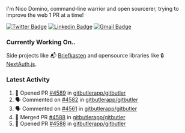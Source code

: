 
I'm Nico Domino, command-line warrior and open sourcerer, trying to improve the web 1 PR at a time!

[![Twitter Badge](https://img.shields.io/badge/-@ndom91-1ca0f1?style=flat-square&labelColor=1ca0f1&logo=twitter&logoColor=white&link=https://twitter.com/ndom91)](https://twitter.com/ndom91) [![Linkedin Badge](https://img.shields.io/badge/-ndom91-blue?style=flat-square&logo=Linkedin&logoColor=white&link=https://www.linkedin.com/in/ndom91/)](https://www.linkedin.com/in/ndom91/) [![Gmail Badge](https://img.shields.io/badge/-yo@ndo.dev-c14438?style=flat-square&logo=mail.ru&logoColor=white&link=mailto:yo@ndo.dev)](mailto:yo@ndo.dev)

### Currently Working On..

Side projects like 📬 [Briefkasten](https://briefkastenhq.com) and opensource libraries like 🔒 [NextAuth.js](https://github.com/nextauthjs/next-auth).

<!--START_SECTION_PROFILE_VIEWS:readme-info-->
<!--END_SECTION_PROFILE_VIEWS:readme-info-->

<!--START_SECTION_DAILY_COMMIT:readme-info-->
<!--END_SECTION_DAILY_COMMIT:readme-info-->

<!--START_SECTION_WEEKLY_COMMIT:readme-info-->
<!--END_SECTION_WEEKLY_COMMIT:readme-info-->

### Latest Activity

<!--START_SECTION:activity-->
1. 💪 Opened PR [#4589](https://github.com/gitbutlerapp/gitbutler/pull/4589) in [gitbutlerapp/gitbutler](https://github.com/gitbutlerapp/gitbutler)
2. 🗣 Commented on [#4582](https://github.com/gitbutlerapp/gitbutler/issues/4582#issuecomment-2265240733) in [gitbutlerapp/gitbutler](https://github.com/gitbutlerapp/gitbutler)
3. 🗣 Commented on [#4561](https://github.com/gitbutlerapp/gitbutler/pull/4561#issuecomment-2265237877) in [gitbutlerapp/gitbutler](https://github.com/gitbutlerapp/gitbutler)
4. 🎉 Merged PR [#4588](https://github.com/gitbutlerapp/gitbutler/pull/4588) in [gitbutlerapp/gitbutler](https://github.com/gitbutlerapp/gitbutler)
5. 💪 Opened PR [#4588](https://github.com/gitbutlerapp/gitbutler/pull/4588) in [gitbutlerapp/gitbutler](https://github.com/gitbutlerapp/gitbutler)
<!--END_SECTION:activity-->
